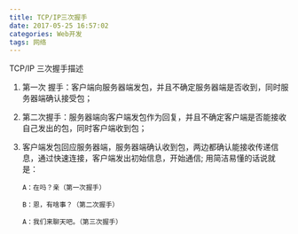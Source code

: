 ```yaml
---
title: TCP/IP三次握手
date: 2017-05-25 16:57:02
categories: Web开发
tags: 网络
---
```


TCP/IP 三次握手描述

<!--more-->

1.  第一次 握手：客户端向服务器端发包，并且不确定服务器端是否收到，同时服务器端确认接受包；

2.  第二次握手：服务器端向客户端发包作为回复，并且不确定客户端是否能接收自己发出的包，同时客户端收到包；

3.  客户端发包回应服务器端，服务器端确认收到包，两边都确认能接收传递信息，通过快速连接，客户端发出初始信息，开始通信;
    用简洁易懂的话说就是：

        A：在吗？亲（第一次握手）

        B：恩，有啥事？（第二次握手）

        A：我们来聊天吧。（第三次握手）
